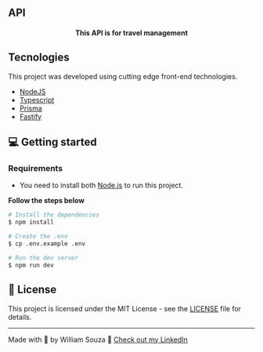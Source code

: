 ## API

<h4 align="center">
  This API is for travel management
</h4>

## Tecnologies

This project was developed using cutting edge front-end technologies.

- [NodeJS](https://nodejs.org/en)
- [Typescript](https://www.typescriptlang.org/)
- [Prisma](https://www.prisma.io/?via=start&gad_source=1)
- [Fastify](https://fastify.dev/)

## 💻 Getting started

### Requirements

- You need to install both [Node.js](https://nodejs.org/en/download/) to run this project.

**Follow the steps below**

```bash
# Install the dependencies
$ npm install

# Create the .env
$ cp .env.example .env

# Run the dev server
$ npm run dev

```

## 📝 License

This project is licensed under the MIT License - see the [LICENSE](LICENSE) file for details.

---

Made with 💜 by William Souza 👋 [Check out my LinkedIn](https://www.linkedin.com/in/william-souza-0967337b/)
